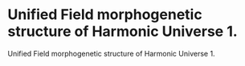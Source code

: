 # Unified Field morphogenetic structure of Harmonic Universe 1.

Unified Field morphogenetic structure of Harmonic Universe 1.